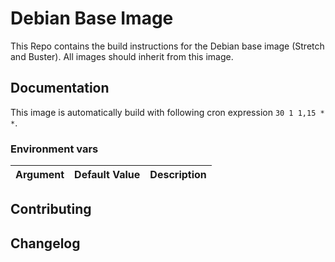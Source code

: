 # Debian Base Image

This Repo contains the build instructions for the Debian base image (Stretch and Buster). All images should inherit from this image.

## Documentation

This image is automatically build with following cron expression `30 1 1,15 * *`.

### Environment vars

| Argument                              | Default Value                                             | Description |
| :---                                  | :---                                                      | :---         |

## Contributing

## Changelog

